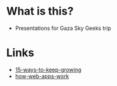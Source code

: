 # What is this?

+ Presentations for Gaza Sky Geeks trip

# Links

+ [15-ways-to-keep-growing](https://alexsoble.github.io/gaza-sky-geeks-presentations/15-ways-to-keep-growing.html#0)
+ [how-web-apps-work](https://alexsoble.github.io/gaza-sky-geeks-presentations/how-web-apps-work.html#0)

